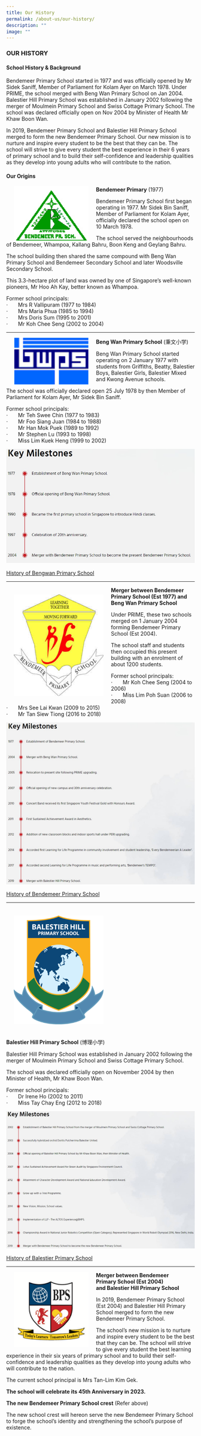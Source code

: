 ```yaml
---
title: Our History
permalink: /about-us/our-history/
description: ""
image: ""
---
```



### OUR HISTORY

#### School History &amp; Background


Bendemeer Primary School started in 1977 and was officially opened by Mr Sidek Saniff, Member of Parliament for Kolam Ayer on March 1978. Under PRIME, the school merged with Beng Wan Primary School on Jan 2004. Balestier Hill Primary School was established in January 2002 following the merger of Moulmein Primary School and Swiss Cottage Primary School. The school was declared officially open on Nov 2004 by Minister of Health Mr Khaw Boon Wan.&nbsp;

  

In 2019, Bendemeer Primary School and Balestier Hill Primary School merged to form the new Bendemeer Primary School. Our new mission is to nurture and inspire every student to be the best that they can be. The school will strive to give every student the best experience in their 6 years of primary school and to build their self-confidence and leadership qualities as they develop into young adults who will contribute to the nation.  

  

#### Our Origins


<img src="/images/Bendemeer%20Logos/bendemeer-pri-1.png" align="left" style="width:200px; margin:0px 20px"> 
		 
**Bendemeer Primary** (1977)<br>

Bendemeer Primary School first began operating in 1977. Mr Sidek Bin Saniff, Member of Parliament for Kolam Ayer, officially declared the school open on 10 March 1978.

The school served the neighbourhoods of Bendemeer, Whampoa, Kallang Bahru, Boon Keng and Geylang Bahru.

The school building then shared the same compound with Beng Wan Primary School and Bendemeer Secondary School and later Woodsville Secondary School.

This 3.3-hectare plot of land was owned by one of Singapore’s well-known pioneers, Mr Hoo Ah Kay, better known as Whampoa.

Former school principals:<br>
·&nbsp;&nbsp;&nbsp;&nbsp;&nbsp;&nbsp; Mrs R Vallipuram (1977 to 1984)<br>
·&nbsp;&nbsp;&nbsp;&nbsp;&nbsp;&nbsp; Mrs Maria Phua (1985 to 1994)<br>
·&nbsp;&nbsp;&nbsp;&nbsp;&nbsp;&nbsp; Mrs Doris Sum (1995 to 2001)<br>
·&nbsp;&nbsp;&nbsp;&nbsp;&nbsp;&nbsp; Mr Koh Chee Seng (2002 to 2004)<br>


***

<img src="/images/Bendemeer%20Logos/Beng-Wan-Primary-2.png" align="left" style="width:200px; margin:0px 20px">
		 
**Beng Wan Primary School** (秉文小学)  
  
Beng Wan Primary School started operating on 2 January 1977 with students from Griffiths, Beatty, Balestier Boys, Balestier Girls, Balestier Mixed and Kwong Avenue schools.

The school was officially declared open 25 July 1978 by then Member of Parliament for Kolam Ayer, Mr&nbsp;Sidek Bin Saniff.

Former school principals:<br>
·&nbsp;&nbsp;&nbsp;&nbsp;&nbsp;&nbsp; Mr Teh Swee Chin (1977 to 1983)<br>
·&nbsp;&nbsp;&nbsp;&nbsp;&nbsp;&nbsp; Mr Foo Siang Juan (1984 to 1988)<br>
·&nbsp;&nbsp;&nbsp;&nbsp;&nbsp;&nbsp; Mr Han Mok Puek (1989 to 1992)<br>
·&nbsp;&nbsp;&nbsp;&nbsp;&nbsp;&nbsp; Mr Stephen Lu (1993 to 1998)<br>
·&nbsp;&nbsp;&nbsp;&nbsp;&nbsp;&nbsp; Miss Lim Kuek Heng (1999 to 2002)

![](/images/key%20milestones.jpg)

[History of Bengwan Primary School](https://academyofsingaporeteachers.moe.edu.sg/moehc/school-histories/school/beng-wan-primary-school)
* * *

<img src="/images/Bendemeer%20Logos/Bendemeer-Primary-3.png" style="width:240px; padding:20px; float:left;">

**Merger between Bendemeer Primary&nbsp;School (Est 1977) and Beng Wan Primary School**

Under PRIME, these two schools merged on 1 January 2004 forming Bendemeer Primary School (Est 2004).

The school staff and students then occupied this present building with an enrolment of about 1200 students.

Former school principals:<br>
·&nbsp;&nbsp;&nbsp;&nbsp;&nbsp;&nbsp; Mr Koh Chee Seng (2004 to 2006)<br>
·&nbsp;&nbsp;&nbsp;&nbsp;&nbsp;&nbsp; Miss Lim Poh Suan (2006 to 2008)<br>
·&nbsp;&nbsp;&nbsp;&nbsp;&nbsp;&nbsp; Mrs See Lai Kwan (2009 to 2015)<br>
·&nbsp;&nbsp;&nbsp;&nbsp;&nbsp;&nbsp; Mr Tan Siew Tiong (2016 to 2018)<br>

![](/images/key%20milestones2.jpg)

[History of Bendemeer Primary School](https://academyofsingaporeteachers.moe.edu.sg/moehc/school-histories/school/bendemeer-primary-school)

* * *

<img src="/images/Bendemeer%20Logos/Balestier-Hill-Primary-3.png" style="width:240px; padding: 20px">
		 
 **Balestier Hill Primary School**
(博理小学)

Balestier Hill Primary School was established in January 2002 following the merger of Moulmein Primary School and Swiss Cottage Primary School.

The school was declared officially open on November 2004 by then Minister of Health, Mr Khaw Boon Wan.

Former school principals:<br>
·&nbsp;&nbsp;&nbsp;&nbsp;&nbsp;&nbsp; Dr Irene Ho (2002 to 2011)<br>
·&nbsp;&nbsp;&nbsp;&nbsp;&nbsp;&nbsp; Miss Tay Chay Eng (2012 to 2018)<br>

![](/images/key%20milestones3.jpg)

[History of Balestier Primary School](https://academyofsingaporeteachers.moe.edu.sg/moehc/school-histories/school/balestier-hill-primary-school)
		 
 * * *

<img src="/images/Bendemeer%20Logos/Bendemeer-Primary-Final.png" align="left" style="width:200px; margin:0px 20px">
 
**Merger between Bendemeer Primary&nbsp;School (Est 2004)** **and&nbsp;Balestier Hill Primary School**

In 2019, Bendemeer Primary School (Est 2004) and Balestier Hill Primary School merged to form the new Bendemeer Primary School.

The school’s new mission is to nurture and inspire every student to be the best that they can be. The school will strive to give every student the best learning experience in their six years of primary school and to build their self-confidence and leadership qualities as they develop into young adults who will contribute to the nation.

The current school principal is Mrs Tan-Lim Kim Gek.

**The school will celebrate its 45th Anniversary in 2023.**

**The new Bendemeer Primary School crest**  (Refer above)

The new school crest will hereon serve the new Bendemeer Primary School to forge the school’s identity and strengthening the school’s purpose of existence.